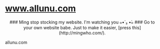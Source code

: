 # www.allunu.com

<p align="center"> 
  ### Ming stop stocking my website. I'm watching you  ๑•́ ₃ •̀๑
  ### Go to your own website babe. Just to make it easier, [press this](http://mingwho.com/).
 </p>

allunu.com
